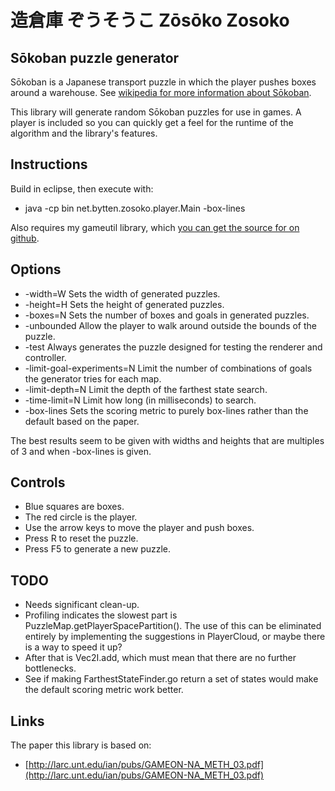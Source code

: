 # 造倉庫 ぞうそうこ Zōsōko Zosoko

## Sōkoban puzzle generator

Sōkoban is a Japanese transport puzzle in which the player pushes boxes around
a warehouse. See [wikipedia for more information about Sōkoban](http://en.wikipedia.org/wiki/Sokoban).

This library will generate random Sōkoban puzzles for use in games. A player
is included so you can quickly get a feel for the runtime of the algorithm and
the library's features. 

## Instructions

Build in eclipse, then execute with:

* java -cp bin net.bytten.zosoko.player.Main -box-lines

Also requires my gameutil library, which [you can get the source for on github](https://github.com/tcoxon/gameutil).

## Options

* -width=W Sets the width of generated puzzles.
* -height=H Sets the height of generated puzzles.
* -boxes=N Sets the number of boxes and goals in generated puzzles.
* -unbounded Allow the player to walk around outside the bounds of the puzzle.
* -test Always generates the puzzle designed for testing the renderer and controller.
* -limit-goal-experiments=N Limit the number of combinations of goals the generator tries for each map.
* -limit-depth=N Limit the depth of the farthest state search.
* -time-limit=N Limit how long (in milliseconds) to search.
* -box-lines Sets the scoring metric to purely box-lines rather than the default based on the paper.

The best results seem to be given with widths and heights that are multiples of
3 and when -box-lines is given.

## Controls

* Blue squares are boxes.
* The red circle is the player.
* Use the arrow keys to move the player and push boxes.
* Press R to reset the puzzle.
* Press F5 to generate a new puzzle.


## TODO

* Needs significant clean-up.
* Profiling indicates the slowest part is PuzzleMap.getPlayerSpacePartition().
  The use of this can be eliminated entirely by implementing the suggestions in
  PlayerCloud, or maybe there is a way to speed it up?
* After that is Vec2I.add, which must mean that there are no further
  bottlenecks.
* See if making FarthestStateFinder.go return a set of states would make the
  default scoring metric work better.


## Links

The paper this library is based on:

* [http://larc.unt.edu/ian/pubs/GAMEON-NA_METH_03.pdf](http://larc.unt.edu/ian/pubs/GAMEON-NA_METH_03.pdf)

